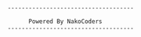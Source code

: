                                       ------------------------------------
							
                                            Powered By NakoCoders
                                      ------------------------------------
